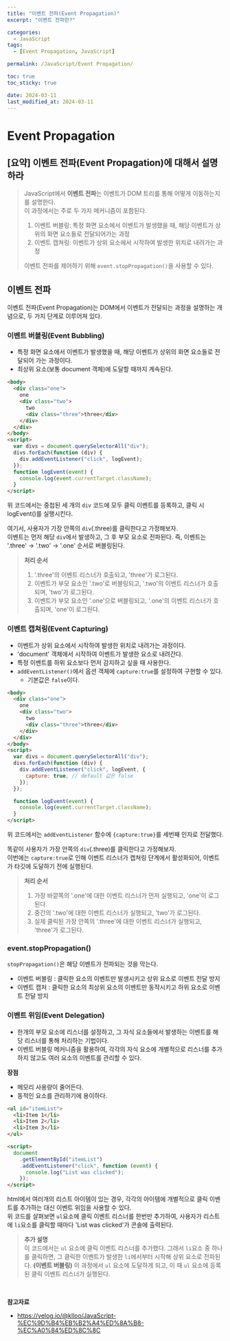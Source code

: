 ```yaml
---
title: "이벤트 전파(Event Propagation)"
excerpt: "이벤트 전파란?"

categories:
  - JavaScript
tags:
  - [Event Propagation, JavaScript]

permalink: /JavaScript/Event Propagation/

toc: true
toc_sticky: true

date: 2024-03-11
last_modified_at: 2024-03-11
---
```


# Event Propagation

## [요약] 이벤트 전파(Event Propagation)에 대해서 설명하라

> JavaScript에서 **이벤트 전파**는 이벤트가 DOM 트리를 통해 어떻게 이동하는지를 설명한다. <br/>
> 이 과정에서는 주로 두 가지 메커니즘이 포함된다.
>
> 1. 이벤트 버블링: 특정 화면 요소에서 이벤트가 발생했을 때, 해당 이벤트가 상위의 화면 요소들로 전달되어가는 과정
> 2. 이벤트 캡쳐링: 이벤트가 상위 요소에서 시작하여 발생한 위치로 내려가는 과정
>
> 이벤트 전파를 제어하기 위해 `event.stopPropagation()`을 사용할 수 있다.

## 이벤트 전파

이벤트 전파(Event Propagation)는 DOM에서 이벤트가 전달되는 과정을 설명하는 개념으로, 두 가지 단계로 이루어져 있다.

### 이벤트 버블링(Event Bubbling)

- 특정 화면 요소에서 이벤트가 발생했을 때, 해당 이벤트가 상위의 화면 요소들로 전달되어 가는 과정이다.
- 최상위 요소(보통 document 객체)에 도달할 때까지 계속된다.

```html
<body>
  <div class="one">
    one
    <div class="two">
      two
      <div class="three">three</div>
    </div>
  </div>
</body>
<script>
  var divs = document.querySelectorAll("div");
  divs.forEach(function (div) {
    div.addEventListener("click", logEvent);
  });
  function logEvent(event) {
    console.log(event.currentTarget.className);
  }
</script>
```

위 코드에서는 중첩된 세 개의 `div` 코드에 모두 클릭 이벤트를 등록하고, 클릭 시 logEvent()를 실행시킨다.

여기서, 사용자가 가장 안쪽의 `div`(.three)를 클릭한다고 가정해보자. <br/>
이벤트는 먼저 해당 `div`에서 발생하고, 그 후 부모 요소로 전파된다. 즉, 이벤트는 '.three' → '.two' → '.one' 순서로 버블링된다.

> **처리 순서**
>
> 1. '.three'의 이벤트 리스너가 호출되고, 'three'가 로그된다.
> 2. 이벤트가 부모 요소인 '.two'로 버블링되고, '.two'의 이벤트 리스너가 호출되며, 'two'가 로그된다.
> 3. 이벤트가 부모 요소인 '.one'으로 버블링되고, '.one'의 이벤트 리스너가 호출되며, 'one'이 로그된다.

### 이벤트 캡쳐링(Event Capturing)

- 이벤트가 상위 요소에서 시작하여 발생한 위치로 내려가는 과정이다.
- 'document' 객체에서 시작하여 이벤트가 발생한 요소로 내려간다.
- 특정 이벤트를 하위 요소보다 먼저 감지하고 싶을 때 사용한다.
- `addEventListener()`에서 옵션 객체에 `capture:true`를 설정하여 구현할 수 있다.
  - 기본값은 `false`이다.

```html
<body>
  <div class="one">
    one
    <div class="two">
      two
      <div class="three">three</div>
    </div>
  </div>
</body>
<script>
  var divs = document.querySelectorAll("div");
  divs.forEach(function (div) {
    div.addEventListener("click", logEvent, {
      capture: true, // default 값은 false
    });
  });

  function logEvent(event) {
    console.log(event.currentTarget.className);
  }
</script>
```

위 코드에서는 `addEventListener` 함수에 `{capture:true}`를 세번째 인자로 전달했다.

똑같이 사용자가 가장 안쪽의 `div`(.three)를 클릭한다고 가정해보자. <br/>
이번에는 `capture:true`로 인해 이벤트 리스너가 캡쳐링 단계에서 활성화되어, 이벤트가 타깃에 도달하기 전에 실행된다.

> **처리 순서**
>
> 1. 가장 바깥쪽의 '.one'에 대한 이벤트 리스너가 먼저 실행되고, 'one'이 로그된다.
> 2. 중간의 '.two'에 대한 이벤트 리스너가 실행되고, 'two'가 로그된다.
> 3. 실제 클릭된 가장 안쪽의 '.three'에 대한 이벤트 리스너가 실행되고, 'three'가 로그된다.

### event.stopPropagation()

`stopPropagation()`은 해당 이벤트가 전파되는 것을 막는다.

- 이벤트 버블링 : 클릭한 요소의 이벤트만 발생시키고 상위 요소로 이벤트 전달 방지
- 이벤트 캡처 : 클릭한 요소의 최상위 요소의 이벤트만 동작시키고 하위 요소로 이벤트 전달 방지

### 이벤트 위임(Event Delegation)

- 한개의 부모 요소에 리스너를 설정하고, 그 자식 요소들에서 발생하는 이벤트를 해당 리스너를 통해 처리하는 기법이다.
- 이벤트 버블링 메커니즘을 활용하여, 각각의 자식 요소에 개별적으로 리스너를 추가하지 않고도 여러 요소의 이벤트를 관리할 수 있다.

**장점**

- 메모리 사용량이 줄어든다.
- 동적인 요소를 관리하기에 용이하다.

```html
<ul id="itemList">
  <li>Item 1</li>
  <li>Item 2</li>
  <li>Item 3</li>
</ul>

<script>
  document
    .getElementById("itemList")
    .addEventListener("click", function (event) {
      console.log("List was clicked");
    });
</script>
```

html에서 여러개의 리스트 아이템이 있는 경우, 각각의 아이템에 개별적으로 클릭 이벤트를 추가하는 대신 이벤트 위임을 사용할 수 있다. <br/>
위 코드를 살펴보면 `ul`요소에 클릭 이벤트 리스너를 한번만 추가하여, 사용자가 리스트에 `li`요소를 클릭할 때마다 'List was clicked'가 콘솔에 출력된다.

> **추가 설명** <br/>
> 이 코드에서는 `ul` 요소에 클릭 이벤트 리스너를 추가했다. 그래서 `li`요소 중 하나를 클릭하면, 그 클릭한 이벤트가 발생한 `li`에서부터 시작해 상위 요소로 전파된다. **(이벤트 버블링)** 이 과정에서 `ul` 요소에 도달하게 되고, 이 때 `ul` 요소에 등록된 클릭 이벤트 리스너가 실행된다.

<br/>

**참고자료**

- https://velog.io/@klloo/JavaScript-%EC%9D%B4%EB%B2%A4%ED%8A%B8-%EC%A0%84%ED%8C%8C
